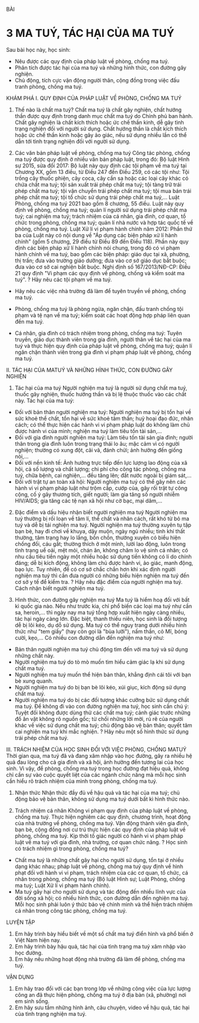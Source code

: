 BÀI
# 3 MA TUÝ, TÁC HẠI CỦA MA TUÝ

Sau bài học này, học sinh:
* Nêu được các quy định của pháp luật về phòng, chống ma tuý.
* Phân tích được tác hại của ma tuý và những hình thức, con đường gây nghiện.
* Chủ động, tích cực vận động người thân, cộng đồng trong việc đấu tranh phòng, chống ma tuý.

KHÁM PHÁ
I. QUY ĐỊNH CỦA PHÁP LUẬT VỀ PHÒNG, CHỐNG MA TUÝ
1. Thế nào là chất ma tuý?
Chất ma tuý là chất gây nghiện, chất hướng thần được quy định trong danh mục chất ma tuý do Chính phủ ban hành. Chất gây nghiện là chất kích thích hoặc ức chế thần kinh, dễ gây tình trạng nghiện đối với người sử dụng. Chất hướng thần là chất kích thích hoặc ức chế thần kinh hoặc gây ảo giác, nếu sử dụng nhiều lần có thể dẫn tới tình trạng nghiện đối với người sử dụng.

2. Các văn bản pháp luật về phòng, chống ma tuý
Công tác phòng, chống ma tuý được quy định ở nhiều văn bản pháp luật, trong đó:
Bộ luật Hình sự 2015, sửa đổi 2017: Bộ luật này quy định các tội phạm về ma tuý tại Chương XX, gồm 13 điều, từ Điều 247 đến Điều 259, có các tội như: Tội trồng cây thuốc phiện, cây coca, cây cần sa hoặc các loại cây khác có chứa chất ma tuý; tội sản xuất trái phép chất ma tuý; tội tàng trữ trái phép chất ma tuý; tội vận chuyển trái phép chất ma tuý; tội mua bán trái phép chất ma tuý; tội tổ chức sử dụng trái phép chất ma tuý,...
Luật Phòng, chống ma tuý 2021 bao gồm 8 chương, 55 điều. Luật này quy định về phòng, chống ma tuý; quản lí người sử dụng trái phép chất ma tuý; cai nghiện ma tuý; trách nhiệm của cá nhân, gia đình, cơ quan, tổ chức trong phòng, chống ma tuý; quản lí nhà nước và hợp tác quốc tế về phòng, chống ma tuý.
Luật Xử lí vi phạm hành chính năm 2012: Phần thứ ba của Luật này có nội dung về "Áp dụng các biện pháp xử lí hành chính" (gồm 5 chương, 29 điều từ Điều 89 đến Điều 118). Phần này quy định các biện pháp xử lí hành chính nói chung, trong đó có vi phạm hành chính về ma tuý, bao gồm các biện pháp: giáo dục tại xã, phường, thị trấn; đưa vào trường giáo dưỡng; đưa vào cơ sở giáo dục bắt buộc; đưa vào cơ sở cai nghiện bắt buộc.
Nghị định số 167/2013/NĐ-CP: Điều 21 quy định "Vi phạm các quy định về phòng, chống và kiểm soát ma tuý".
? Hãy nêu các tội phạm về ma tuý.
* Hãy nêu các việc nhà trường đã làm để tuyên truyền về phòng, chống ma tuý.

* Phòng, chống ma tuý là phòng ngừa, ngăn chặn, đấu tranh chống tội phạm và tệ nạn về ma tuý; kiểm soát các hoạt động hợp pháp liên quan đến ma tuý.
* Cá nhân, gia đình có trách nhiệm trong phòng, chống ma tuý: Tuyên truyền, giáo dục thành viên trong gia đình, người thân về tác hại của ma tuý và thực hiện quy định của pháp luật về phòng, chống ma tuý; quản lí ngăn chặn thành viên trong gia đình vi phạm pháp luật về phòng, chống ma tuý.

II. TÁC HẠI CỦA MATUÝ VÀ NHỮNG HÌNH THỨC, CON ĐƯỜNG GÂY NGHIỆN
1. Tác hại của ma tuý
Người nghiện ma tuý là người sử dụng chất ma tuý, thuốc gây nghiện, thuốc hướng thần và bị lệ thuộc thuốc vào các chất này.
Tác hại của ma tuý:
* Đối với bản thân người nghiện ma tuý: Người nghiện ma tuý bị tổn hại về sức khoẻ thể chất, tổn hại về sức khoẻ tâm thần; huỷ hoại đạo đức, nhân cách; có thể thực hiện các hành vi vi phạm pháp luật do không làm chủ được hành vi của mình; nghiện ma tuý làm tiêu tốn tài sản,...
* Đối với gia đình người nghiện ma tuý: Làm tiêu tốn tài sản gia đình; người thân trong gia đình luôn trong trạng thái lo âu; mặc cảm vì có người nghiện; thường có xung đột, cãi vã, đánh chửi; ảnh hưởng đến giống nòi,...
* Đối với nền kinh tế: Ảnh hưởng trực tiếp đến lực lượng lao động của xã hội, cả số lượng và chất lượng; chi phí cho công tác phòng, chống ma tuý, chữa bệnh, cai nghiện,... đều tăng lên; đất nước ngoài bị giám sát,...
* Đối với trật tự an toàn xã hội: Người nghiện ma tuý có thể gây nên các hành vi vi phạm pháp luật như trộm cắp, cướp của, gây rối trật tự công cộng, cố ý gây thương tích, giết người; làm gia tăng số người nhiễm HIV/AIDS; gia tăng các tệ nạn xã hội như cờ bạc, mại dâm,...

2. Đặc điểm và dấu hiệu nhận biết người nghiện ma tuý
Người nghiện ma tuý thường bị rối loạn về tâm lí, thể chất và nhân cách, rất khó từ bỏ ma tuý và dễ bị tái nghiện ma tuý.
Người nghiện ma tuý thường xuyên tụ tập bạn bè, hay đi chơi về khuya, dậy muộn, ngày ngủ nhiều; tinh khí thất thường, tâm trạng hay lo lắng, bồn chồn, thường xuyên có biểu hiện chống đối, cáu gắt; thường thích ở một mình, lười lao động, luôn trong tình trạng uể oải, mệt mỏi, chán ăn, không chăm lo vệ sinh cá nhân; có nhu cầu tiêu tiền ngày một nhiều hoặc sử dụng tiền không có lí do chính đáng; dễ bị kích động, không làm chủ được hành vi, ảo giác, manh động, bạo lực.
Tuy nhiên, để có cơ sở chắc chắn hơn khi xác định người nghiện ma tuý thì cần đưa người có những biểu hiện nghiện ma tuý đến cơ sở y tế để kiểm tra.
? Hãy nêu đặc điểm của người nghiện ma tuý. Cách nhận biết người nghiện ma tuý.

3. Hình thức, con đường gây nghiện ma tuý
Ma tuý là hiểm hoạ đối với bất kì quốc gia nào. Nếu như trước kia, chỉ phổ biến các loại ma tuý như cần sa, heroin,... thì ngày nay ma tuý tổng hợp xuất hiện ngày càng nhiều, tác hại ngày càng lớn. Đặc biệt, thanh thiếu niên, học sinh là đối tượng dễ bị lôi kéo, dụ dỗ sử dụng. Ma tuý có thể nguy trang dưới nhiều hình thức như "tem giấy" (hay còn gọi là "bùa lưỡi"), nấm thần, cỏ Mĩ, bóng cười, kẹo,...
Có nhiều con đường dẫn đến nghiện ma tuý như:
* Bản thân người nghiện ma tuý chủ động tìm đến với ma tuý và sử dụng những chất này.
* Người nghiện ma tuý do tò mò muốn tìm hiểu cảm giác lạ khi sử dụng chất ma tuý.
* Người nghiện ma tuý muốn thể hiện bản thân, khẳng định cái tôi với bạn bè xung quanh.
* Người nghiện ma tuý do bị bạn bè lôi kéo, xúi giục, kích động sử dụng chất ma tuý.
* Người nghiện ma tuý do bị các đối tượng khác cưỡng bức sử dụng chất ma tuý.
Để không đi vào con đường nghiện ma tuý, học sinh cần chú ý: Tuyệt đối không được dùng thử các chất ma tuý; cảnh giác trước những đồ ăn vặt không rõ nguồn gốc; từ chối những lời mời, rủ rê của người khác về việc sử dụng chất ma tuý; chủ động bảo vệ bản thân; quyết tâm cai nghiện ma tuý khi mắc nghiện.
? Hãy nêu một số hình thức sử dụng trái phép chất ma tuý.

III. TRÁCH NHIỆM CỦA HỌC SINH ĐỐI VỚI VIỆC PHÒNG, CHỐNG MATUÝ
Thời gian qua, ma tuý đã và đang xâm nhập vào học đường, gây ra nhiều hệ quả đau lòng cho cả gia đình và xã hội, ảnh hưởng đến tương lai của học sinh. Vì vậy, để phòng, chống ma tuý trong học đường đạt hiệu quả, không chỉ cần sự vào cuộc quyết liệt của các ngành chức năng mà mỗi học sinh cần hiểu rõ trách nhiệm của mình trong phòng, chống ma tuý.

1. Nhận thức
Nhận thức đầy đủ về hậu quả và tác hại của ma tuý; chủ động bảo vệ bản thân, không sử dụng ma tuý dưới bất kì hình thức nào.

2. Trách nhiệm cá nhân
Không vi phạm quy định của pháp luật về phòng, chống ma tuý.
Thực hiện nghiêm các quy định, chương trình, hoạt động của nhà trường về phòng, chống ma tuý.
Vận động thành viên gia đình, bạn bè, cộng đồng nơi cư trú thực hiện các quy định của pháp luật về phòng, chống ma tuý.
Kịp thời tố giác người có hành vi vi phạm pháp luật về ma tuý với gia đình, nhà trường, cơ quan chức năng.
? Học sinh có trách nhiệm gì trong phòng, chống ma tuý?

* Chất ma tuý là những chất gây hại cho người sử dụng, tổn tại ở nhiều dạng khác nhau; pháp luật về phòng, chống ma tuý quy định về hình phạt đối với hành vi vi phạm, trách nhiệm của các cơ quan, tổ chức, cá nhân trong phòng, chống ma tuý (Bộ luật Hình sự; Luật Phòng, chống ma tuý; Luật Xử lí vi phạm hành chính).
* Ma tuý gây hại cho người sử dụng và tác động đến nhiều lĩnh vực của đời sống xã hội; có nhiều hình thức, con đường dẫn đến nghiện ma tuý. Mỗi học sinh phải luôn ý thức bảo vệ chính mình và thể hiện trách nhiệm cá nhân trong công tác phòng, chống ma tuý.

LUYỆN TẬP
1. Em hãy trình bày hiểu biết về một số chất ma tuý điển hình và phổ biến ở Việt Nam hiện nay.
2. Em hãy trình bày hậu quả, tác hại của tình trạng ma tuý xâm nhập vào học đường.
3. Em hãy nêu những hoạt động nhà trường đã làm để phòng, chống ma tuý.

VẬN DỤNG
1. Em hãy trao đổi với các bạn trong lớp về những công việc của lực lượng công an đã thực hiện phòng, chống ma tuý ở địa bàn (xã, phường) nơi em sinh sống.
2. Em hãy sưu tầm những hình ảnh, câu chuyện, video về hậu quả, tác hại của tình trạng nghiện ma tuý.
